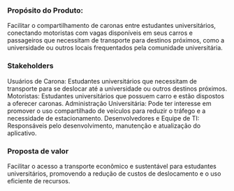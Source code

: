 ### Propósito do Produto:
Facilitar o compartilhamento de caronas entre estudantes universitários, conectando motoristas com vagas disponíveis em seus carros e passageiros que necessitam de transporte para destinos próximos, como a universidade ou outros locais frequentados pela comunidade universitária.

### Stakeholders
Usuários de Carona: Estudantes universitários que necessitam de transporte para se deslocar até a universidade ou outros destinos próximos.
Motoristas: Estudantes universitários que possuem carro e estão dispostos a oferecer caronas.
Administração Universitária: Pode ter interesse em promover o uso compartilhado de veículos para reduzir o tráfego e a necessidade de estacionamento.
Desenvolvedores e Equipe de TI: Responsáveis pelo desenvolvimento, manutenção e atualização do aplicativo.

### Proposta de valor
Facilitar o acesso a transporte econômico e sustentável para estudantes universitários, promovendo a redução de custos de deslocamento e o uso eficiente de recursos.
